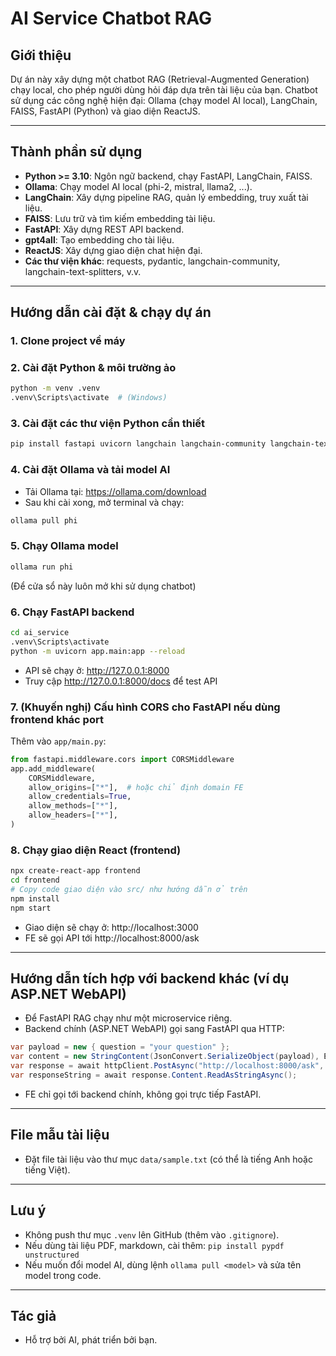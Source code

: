 # AI Service Chatbot RAG

## Giới thiệu
Dự án này xây dựng một chatbot RAG (Retrieval-Augmented Generation) chạy local, cho phép người dùng hỏi đáp dựa trên tài liệu của bạn. Chatbot sử dụng các công nghệ hiện đại: Ollama (chạy model AI local), LangChain, FAISS, FastAPI (Python) và giao diện ReactJS.

---

## Thành phần sử dụng
- **Python >= 3.10**: Ngôn ngữ backend, chạy FastAPI, LangChain, FAISS.
- **Ollama**: Chạy model AI local (phi-2, mistral, llama2, ...).
- **LangChain**: Xây dựng pipeline RAG, quản lý embedding, truy xuất tài liệu.
- **FAISS**: Lưu trữ và tìm kiếm embedding tài liệu.
- **FastAPI**: Xây dựng REST API backend.
- **gpt4all**: Tạo embedding cho tài liệu.
- **ReactJS**: Xây dựng giao diện chat hiện đại.
- **Các thư viện khác**: requests, pydantic, langchain-community, langchain-text-splitters, v.v.

---

## Hướng dẫn cài đặt & chạy dự án

### 1. Clone project về máy


### 2. Cài đặt Python & môi trường ảo
```sh
python -m venv .venv
.venv\Scripts\activate  # (Windows)
```

### 3. Cài đặt các thư viện Python cần thiết
```sh
pip install fastapi uvicorn langchain langchain-community langchain-text-splitters faiss-cpu gpt4all requests pydantic
```

### 4. Cài đặt Ollama và tải model AI
- Tải Ollama tại: https://ollama.com/download
- Sau khi cài xong, mở terminal và chạy:
```sh
ollama pull phi
```

### 5. Chạy Ollama model
```sh
ollama run phi
```
(Để cửa sổ này luôn mở khi sử dụng chatbot)

### 6. Chạy FastAPI backend
```sh
cd ai_service
.venv\Scripts\activate
python -m uvicorn app.main:app --reload
```
- API sẽ chạy ở: http://127.0.0.1:8000
- Truy cập http://127.0.0.1:8000/docs để test API

### 7. (Khuyến nghị) Cấu hình CORS cho FastAPI nếu dùng frontend khác port
Thêm vào `app/main.py`:
```python
from fastapi.middleware.cors import CORSMiddleware
app.add_middleware(
    CORSMiddleware,
    allow_origins=["*"],  # hoặc chỉ định domain FE
    allow_credentials=True,
    allow_methods=["*"],
    allow_headers=["*"],
)
```

### 8. Chạy giao diện React (frontend)
```sh
npx create-react-app frontend
cd frontend
# Copy code giao diện vào src/ như hướng dẫn ở trên
npm install
npm start
```
- Giao diện sẽ chạy ở: http://localhost:3000
- FE sẽ gọi API tới http://localhost:8000/ask

---

## Hướng dẫn tích hợp với backend khác (ví dụ ASP.NET WebAPI)
- Để FastAPI RAG chạy như một microservice riêng.
- Backend chính (ASP.NET WebAPI) gọi sang FastAPI qua HTTP:
```csharp
var payload = new { question = "your question" };
var content = new StringContent(JsonConvert.SerializeObject(payload), Encoding.UTF8, "application/json");
var response = await httpClient.PostAsync("http://localhost:8000/ask", content);
var responseString = await response.Content.ReadAsStringAsync();
```
- FE chỉ gọi tới backend chính, không gọi trực tiếp FastAPI.

---

## File mẫu tài liệu
- Đặt file tài liệu vào thư mục `data/sample.txt` (có thể là tiếng Anh hoặc tiếng Việt).

---

## Lưu ý
- Không push thư mục `.venv` lên GitHub (thêm vào `.gitignore`).
- Nếu dùng tài liệu PDF, markdown, cài thêm: `pip install pypdf unstructured`
- Nếu muốn đổi model AI, dùng lệnh `ollama pull <model>` và sửa tên model trong code.

---

## Tác giả
- Hỗ trợ bởi AI, phát triển bởi bạn. 
